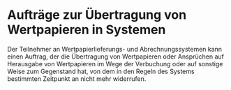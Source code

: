 # Aufträge zur Übertragung von Wertpapieren in Systemen

Der Teilnehmer an Wertpapierlieferungs\- und Abrechnungssystemen kann einen Auftrag, der die Übertragung von Wertpapieren oder Ansprüchen auf Herausgabe von Wertpapieren im Wege der Verbuchung oder auf sonstige Weise zum Gegenstand hat, von dem in den Regeln des Systems bestimmten Zeitpunkt an nicht mehr widerrufen. 

